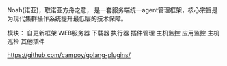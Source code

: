 Noah(诺亚)，取诺亚方舟之意， 是一套服务端统一agent管理框架，核心宗旨是为现代集群操作系统提升最低层的技术保障。


模块：
自更新框架
WEB服务器
下载器
执行器
插件管理
主机监控
应用监控
主机巡检
其他插件


https://github.com/campoy/golang-plugins/
